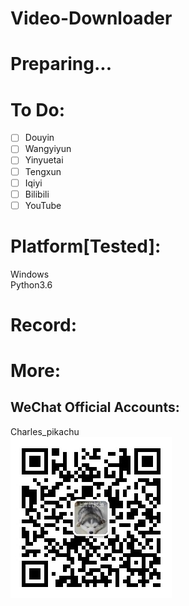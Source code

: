 # Video-Downloader

# Preparing...

# To Do:
- [ ] Douyin
- [ ] Wangyiyun
- [ ] Yinyuetai
- [ ] Tengxun
- [ ] Iqiyi
- [ ] Bilibili
- [ ] YouTube

# Platform[Tested]:
Windows  
Python3.6  

# Record:

# More:
## WeChat Official Accounts:
Charles_pikachu  
![img](pikachu.jpg)